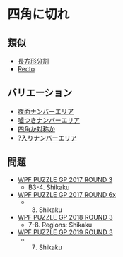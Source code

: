 # 四角に切れ

## 類似
- [長方形分割](chouhoukeidivision.md)
- [Recto](recto.md)

## バリエーション
- [覆面ナンバーエリア](shikaku-encoded.md)
- [嘘つきナンバーエリア](shikaku-offbyone.md)
- [四角か対称か](shikaku-spiralgalaxies.md)
- [?入りナンバーエリア](shikaku-unknowns.md)

## 問題
- [WPF PUZZLE GP 2017 ROUND 3](../questions/wpfpgp2017-3.md)
	- B3-4. Shikaku
- [WPF PUZZLE GP 2017 ROUND 6x](../questions/wpfpgp2017-6x.md)
	- 3. Shikaku
- [WPF PUZZLE GP 2018 ROUND 3](../questions/wpfpgp2018-3.md)
	- 7-8. Regions: Shikaku
- [WPF PUZZLE GP 2019 ROUND 3](../questions/wpfpgp2019-3.md)
	- 7. Shikaku
